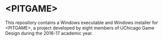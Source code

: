 # &lt;PITGAME&gt;

This repository contains a Windows executable and Windows installer for &lt;PITGAME&gt;, a project developed by eight members of UChicago Game Design during the 2016-17 academic year.
